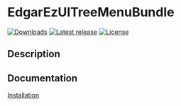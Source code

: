 # EdgarEzUITreeMenuBundle

[![Downloads](https://img.shields.io/packagist/dt/edgar/ez-uitreemenu-bundle.svg?style=flat-square)](https://packagist.org/packages/edgar/ez-uitreemenu-bundle)
[![Latest release](https://img.shields.io/github/release/Edgar/EdgarEzUITreeMenuBundle.svg?style=flat-square)](https://github.com/Edgar/EdgarEzUITreeMenuBundle/releases)
[![License](https://img.shields.io/packagist/l/edgar/ez-uitreemenu-bundle.svg?style=flat-square)](LICENSE.html.twig)

## Description

## Documentation

[Installation](docs/INSTALL.md)

